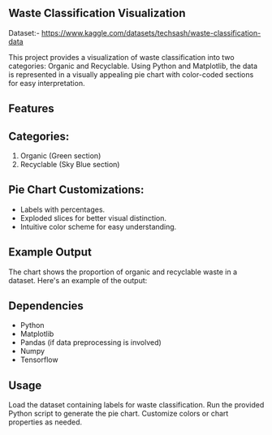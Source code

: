 ## Waste Classification Visualization
Dataset:- https://www.kaggle.com/datasets/techsash/waste-classification-data

This project provides a visualization of waste classification into two categories: Organic and Recyclable. Using Python and Matplotlib, the data is represented in a visually appealing pie chart with color-coded sections for easy interpretation.

## Features
 ## Categories:
  1. Organic (Green section)
  2. Recyclable (Sky Blue section)
 ## Pie Chart Customizations:
  * Labels with percentages.
  * Exploded slices for better visual distinction.
  * Intuitive color scheme for easy understanding.
## Example Output
  The chart shows the proportion of organic and recyclable waste in a dataset. Here's an example of the output:

## Dependencies
  * Python
  * Matplotlib
  * Pandas (if data preprocessing is involved)
  * Numpy 
  * Tensorflow
## Usage
  Load the dataset containing labels for waste classification.
  Run the provided Python script to generate the pie chart.
  Customize colors or chart properties as needed.

